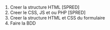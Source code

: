 1. Creer la structure HTML [SPRED]
2. Creer le CSS, JS et ou PHP [SPRED]
3. Creer la structure HTML et CSS du formulaire
4. Faire la BDD






